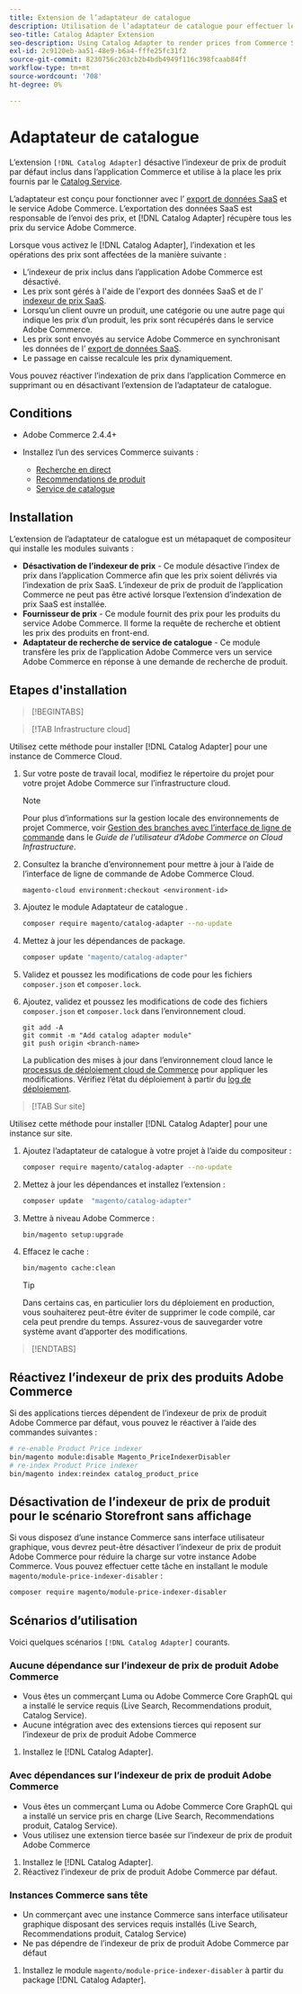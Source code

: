 ```yaml
---
title: Extension de l’adaptateur de catalogue
description: Utilisation de l’adaptateur de catalogue pour effectuer le rendu des prix à partir des services Commerce
seo-title: Catalog Adapter Extension
seo-description: Using Catalog Adapter to render prices from Commerce Services
exl-id: 2c9120eb-aa51-48e9-b6a4-fffe25fc31f2
source-git-commit: 8230756c203cb2b4bdb4949f116c398fcaab84ff
workflow-type: tm+mt
source-wordcount: '708'
ht-degree: 0%

---
```


# Adaptateur de catalogue

L’extension `[!DNL Catalog Adapter]` désactive l’indexeur de prix de produit par défaut inclus dans l’application Commerce et utilise à la place les prix fournis par le [Catalog Service](../catalog-service/overview.md).

L’adaptateur est conçu pour fonctionner avec l’ [ export de données SaaS](../data-export/overview.md) et le service Adobe Commerce. L’exportation des données SaaS est responsable de l’envoi des prix, et [!DNL Catalog Adapter] récupère tous les prix du service Adobe Commerce.

Lorsque vous activez le [!DNL Catalog Adapter], l’indexation et les opérations des prix sont affectées de la manière suivante :

- L’indexeur de prix inclus dans l’application Adobe Commerce est désactivé.
- Les prix sont gérés à l&#39;aide de l&#39;export des données SaaS et de l&#39; [indexeur de prix SaaS](price-indexing.md).
- Lorsqu’un client ouvre un produit, une catégorie ou une autre page qui indique les prix d’un produit, les prix sont récupérés dans le service Adobe Commerce.
- Les prix sont envoyés au service Adobe Commerce en synchronisant les données de l’ [export de données SaaS](../data-export/overview.md).
- Le passage en caisse recalcule les prix dynamiquement.

Vous pouvez réactiver l’indexation de prix dans l’application Commerce en supprimant ou en désactivant l’extension de l’adaptateur de catalogue.

## Conditions

- Adobe Commerce 2.4.4+
- Installez l’un des services Commerce suivants :

   - [Recherche en direct](../live-search/install.md)
   - [Recommendations de produit](../product-recommendations/install-configure.md)
   - [Service de catalogue](../catalog-service/installation.md)

## Installation

L’extension de l’adaptateur de catalogue est un métapaquet de compositeur qui installe les modules suivants :

- **Désactivation de l’indexeur de prix** - Ce module désactive l’index de prix dans l’application Commerce afin que les prix soient délivrés via l’indexation de prix SaaS. L’indexeur de prix de produit de l’application Commerce ne peut pas être activé lorsque l’extension d’indexation de prix SaaS est installée.
- **Fournisseur de prix** - Ce module fournit des prix pour les produits du service Adobe Commerce. Il forme la requête de recherche et obtient les prix des produits en front-end.
- **Adaptateur de recherche de service de catalogue** - Ce module transfère les prix de l’application Adobe Commerce vers un service Adobe Commerce en réponse à une demande de recherche de produit.

## Etapes d&#39;installation

>[!BEGINTABS]

>[!TAB Infrastructure cloud]

Utilisez cette méthode pour installer [!DNL Catalog Adapter] pour une instance de Commerce Cloud.

1. Sur votre poste de travail local, modifiez le répertoire du projet pour votre projet Adobe Commerce sur l’infrastructure cloud.

   >[!NOTE]
   >
   >Pour plus d’informations sur la gestion locale des environnements de projet Commerce, voir [Gestion des branches avec l’interface de ligne de commande](https://experienceleague.adobe.com/en/docs/commerce-cloud-service/user-guide/develop/cli-branches) dans le _Guide de l’utilisateur d’Adobe Commerce on Cloud Infrastructure_.

1. Consultez la branche d’environnement pour mettre à jour à l’aide de l’interface de ligne de commande de Adobe Commerce Cloud.

   ```shell
   magento-cloud environment:checkout <environment-id>
   ```

1. Ajoutez le module Adaptateur de catalogue .

   ```bash
   composer require magento/catalog-adapter --no-update
   ```

1. Mettez à jour les dépendances de package.

   ```bash
   composer update "magento/catalog-adapter"
   ```

1. Validez et poussez les modifications de code pour les fichiers `composer.json` et `composer.lock`.

1. Ajoutez, validez et poussez les modifications de code des fichiers `composer.json` et `composer.lock` dans l’environnement cloud.

   ```shell
   git add -A
   git commit -m "Add catalog adapter module"
   git push origin <branch-name>
   ```

   La publication des mises à jour dans l’environnement cloud lance le [processus de déploiement cloud de Commerce](https://experienceleague.adobe.com/en/docs/commerce-cloud-service/user-guide/develop/deploy/process) pour appliquer les modifications. Vérifiez l’état du déploiement à partir du [log de déploiement](https://experienceleague.adobe.com/en/docs/commerce-cloud-service/user-guide/develop/test/log-locations#deploy-log).

>[!TAB Sur site]

Utilisez cette méthode pour installer [!DNL Catalog Adapter] pour une instance sur site.

1. Ajoutez l’adaptateur de catalogue à votre projet à l’aide du compositeur :

   ```bash
   composer require magento/catalog-adapter --no-update
   ```

1. Mettez à jour les dépendances et installez l’extension :

   ```bash
   composer update  "magento/catalog-adapter"
   ```

1. Mettre à niveau Adobe Commerce :

   ```bash
   bin/magento setup:upgrade
   ```

1. Effacez le cache :

   ```bash
   bin/magento cache:clean
   ```

   >[!TIP]
   >
   >Dans certains cas, en particulier lors du déploiement en production, vous souhaiterez peut-être éviter de supprimer le code compilé, car cela peut prendre du temps. Assurez-vous de sauvegarder votre système avant d’apporter des modifications.

>[!ENDTABS]


## Réactivez l’indexeur de prix des produits Adobe Commerce

Si des applications tierces dépendent de l’indexeur de prix de produit Adobe Commerce par défaut, vous pouvez le réactiver à l’aide des commandes suivantes :

```bash
# re-enable Product Price indexer
bin/magento module:disable Magento_PriceIndexerDisabler
# re-index Product Price indexer
bin/magento index:reindex catalog_product_price
```

## Désactivation de l’indexeur de prix de produit pour le scénario Storefront sans affichage

Si vous disposez d’une instance Commerce sans interface utilisateur graphique, vous devrez peut-être désactiver l’indexeur de prix de produit Adobe Commerce pour réduire la charge sur votre instance Adobe Commerce. Vous pouvez effectuer cette tâche en installant le module `magento/module-price-indexer-disabler` :

```bash
composer require magento/module-price-indexer-disabler
```

## Scénarios d’utilisation

Voici quelques scénarios `[!DNL Catalog Adapter]` courants.

### Aucune dépendance sur l’indexeur de prix de produit Adobe Commerce

- Vous êtes un commerçant Luma ou Adobe Commerce Core GraphQL qui a installé le service requis (Live Search, Recommendations produit, Catalog Service).
- Aucune intégration avec des extensions tierces qui reposent sur l’indexeur de prix de produit Adobe Commerce

1. Installez le [!DNL Catalog Adapter].

### Avec dépendances sur l’indexeur de prix de produit Adobe Commerce

- Vous êtes un commerçant Luma ou Adobe Commerce Core GraphQL qui a installé un service pris en charge (Live Search, Recommendations produit, Catalog Service).
- Vous utilisez une extension tierce basée sur l’indexeur de prix de produit Adobe Commerce

1. Installez le [!DNL Catalog Adapter].
1. Réactivez l’indexeur de prix de produit Adobe Commerce par défaut.

### Instances Commerce sans tête

- Un commerçant avec une instance Commerce sans interface utilisateur graphique disposant des services requis installés (Live Search, Recommendations produit, Catalog Service)
- Ne pas dépendre de l’indexeur de prix de produit Adobe Commerce par défaut

1. Installez le module `magento/module-price-indexer-disabler` à partir du package [!DNL Catalog Adapter].

